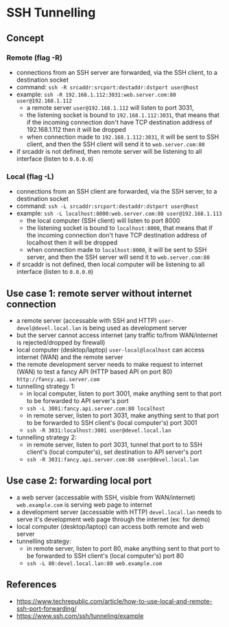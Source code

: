 # SSH Tunnelling

## Concept

### Remote (flag -R)
- connections from an SSH server are forwarded, via the SSH client, to a destination socket
- command: ```ssh -R srcaddr:srcport:destaddr:dstport user@host```
- example: ```ssh -R 192.168.1.112:3031:web.server.com:80 user@192.168.1.112```
    - a remote server ```user@192.168.1.112``` will listen to port 3031,
    - the listening socket is bound to ```192.168.1.112:3031```, that means that if the incoming connection don't have TCP destination address of 192.168.1.112 then it will be dropped
    - when connection made to ```192.168.1.112:3031```, it will be sent to SSH client, and then the SSH client will send it to ```web.server.com:80```
- if srcaddr is not defined, then remote server will be listening to all interface (listen to ```0.0.0.0```)

### Local (flag -L)
- connections from an SSH client are forwarded, via the SSH server, to a destination socket
- command: ```ssh -L srcaddr:srcport:destaddr:dstport user@host```
- example: ```ssh -L localhost:8000:web.server.com:80 user@192.168.1.113```
    - the local computer (SSH client) will listen to port 8000
    - the listening socket is bound to ```localhost:8000```, that means that if the incoming connection don't have TCP destination address of localhost then it will be dropped
    - when connection made to ```localhost:8000```, it will be sent to SSH server, and then the SSH server will send it to ```web.server.com:80```
- if srcaddr is not defined, then local computer will be listening to all interface (listen to ```0.0.0.0```)

## Use case 1: remote server without internet connection
- a remote server (accessable with SSH and HTTP) ```user-devel@devel.local.lan``` is being used as development server
- but the server cannot access internet (any traffic to/from WAN/internet is rejected/dropped by firewall)
- local computer (desktop/laptop) ```user-local@localhost``` can access internet (WAN) and the remote server
- the remote development server needs to make request to internet (WAN) to test a fancy API (HTTP based API on port 80) ```http://fancy.api.server.com```
- tunnelling strategy 1:
    - in local computer, listen to port 3001, make anything sent to that port to be forwarded to API server's port
    - ```ssh -L 3001:fancy.api.server.com:80 localhost```
    - in remote server, listen to port 3031, make anything sent to that port to be forwarded to SSH client's (local computer's) port 3001
    - ```ssh -R 3031:localhost:3001 user@devel.local.lan```
- tunnelling strategy 2:
    - in remote server, listen to port 3031, tunnel that port to to SSH client's (local computer's), set destination to API server's port
    - ```ssh -R 3031:fancy.api.server.com:80 user@devel.local.lan```

## Use case 2: forwarding local port
- a web server (accessable with SSH, visible from WAN/internet) ```web.example.com``` is serving web page to internet
- a development server (accessable with HTTP) ```devel.local.lan``` needs to serve it's development web page through the internet (ex: for demo)
- local computer (desktop/laptop) can access both remote and web server
- tunnelling strategy:
    - in remote server, listen to port 80, make anything sent to that port to be forwarded to SSH client's (local computer's) port 80
    - ```ssh -L 80:devel.local.lan:80 web.example.com```

## References
- https://www.techrepublic.com/article/how-to-use-local-and-remote-ssh-port-forwarding/
- https://www.ssh.com/ssh/tunneling/example

